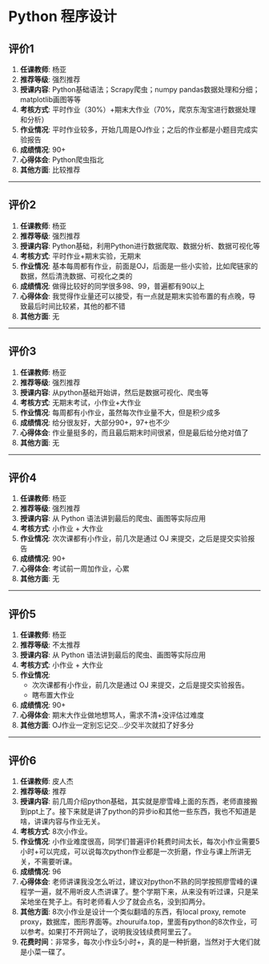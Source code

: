 # Python 程序设计

## 评价1

1. **任课教师**: 杨亚
2. **推荐等级**: 强烈推荐
3. **授课内容**: Python基础语法；Scrapy爬虫；numpy pandas数据处理和分细；matplotlib画图等等
4. **考核方式**: 平时作业（30%）+期末大作业（70%，爬京东淘宝进行数据处理和分析）
5. **作业情况**: 平时作业较多，开始几周是OJ作业；之后的作业都是小题目完成实验报告
6. **成绩情况**: 90+
7. **心得体会**: Python爬虫指北
8. **其他方面**: 比较推荐

---

## 评价2

1. **任课教师**: 杨亚
2. **推荐等级**: 强烈推荐
3. **授课内容**: Python基础，利用Python进行数据爬取、数据分析、数据可视化等
4. **考核方式**: 平时作业+期末实验，无期末
5. **作业情况**: 基本每周都有作业，前面是OJ，后面是一些小实验，比如爬链家的数据，然后清洗数据、可视化之类的
6. **成绩情况**: 做得比较好的同学很多98、99，普遍都有90以上
7. **心得体会**: 我觉得作业量还可以接受，有一点就是期末实验布置的有点晚，导致最后时间比较紧，其他的都不错
8. **其他方面**: 无

---

## 评价3

1. **任课教师**: 杨亚
2. **推荐等级**: 强烈推荐
3. **授课内容**: 从python基础开始讲，然后是数据可视化、爬虫等
4. **考核方式**: 无期末考试，小作业+大作业
5. **作业情况**: 每周都有小作业，虽然每次作业量不大，但是积少成多
6. **成绩情况**: 给分很友好，大部分90+，97+也不少
7. **心得体会**: 作业量挺多的，而且最后期末时间很紧，但是最后给分绝对值了
8. **其他方面**: 无

---

## 评价4

1. **任课教师**: 杨亚
2. **推荐等级**: 强烈推荐
3. **授课内容**: 从 Python 语法讲到最后的爬虫、画图等实际应用
4. **考核方式**: 小作业 + 大作业
5. **作业情况**: 次次课都有小作业，前几次是通过 OJ 来提交，之后是提交实验报告
6. **成绩情况**: 90+
7. **心得体会**: 考试前一周加作业，心累
8. **其他方面**: 无

---

## 评价5

1. **任课教师**: 杨亚
2. **推荐等级**: 不太推荐
3. **授课内容**: 从 Python 语法讲到最后的爬虫、画图等实际应用
4. **考核方式**: 小作业 + 大作业
5. **作业情况**:
    * 次次课都有小作业，前几次是通过 OJ 来提交，之后是提交实验报告。
    * 瞎布置大作业
6. **成绩情况**: 90+
7. **心得体会**: 期末大作业做地想骂人，需求不清+没评估过难度
8. **其他方面**: OJ作业一定别忘记交...少交半次就扣了好多分


---

## 评价6

1. **任课教师**: 皮人杰
2. **推荐等级**: 推荐
3. **授课内容**: 前几周介绍python基础，其实就是廖雪峰上面的东西，老师直接搬到ppt上了。接下来就是讲了python的异步io和其他一些东西，我也不知道是啥，讲课内容与作业无关。
4. **考核方式**: 8次小作业。
5. **作业情况**: 小作业难度很高，同学们普遍评价耗费时间太长，每次小作业需要5小时+可以完成，可以说每次python作业都是一次折磨，作业与课上所讲无关，不需要听课。
6. **成绩情况**: 96
7. **心得体会**: 老师讲课我没怎么听过，建议对python不熟的同学按照廖雪峰的课程学一遍，就不用听皮人杰讲课了。整个学期下来，从来没有听过课，只是呆呆地坐在凳子上。有时老师看人少了就会点名，没到扣两分。
8. **其他方面**: 8次小作业是设计一个类似翻墙的东西，有local proxy, remote proxy，数据库，图形界面等。zhouruifa.top，里面有python的8次作业，可以参考。如果打不开网址了，说明我没钱续费阿里云了。
9. **花费时间**：非常多，每次小作业5小时+，真的是一种折磨，当然对于大佬们就是小菜一碟了。
